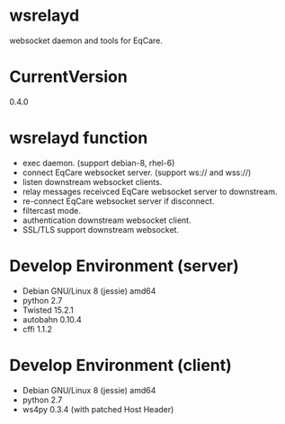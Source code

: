 # wsrelayd
websocket daemon and tools for EqCare.

# CurrentVersion
0.4.0

# wsrelayd function
- exec daemon. (support debian-8, rhel-6)
- connect EqCare websocket server. (support ws:// and wss://)
- listen downstream websocket clients.
- relay messages receivced EqCare websocket server to downstream.
- re-connect EqCare websocket server if disconnect.
- filtercast mode.
- authentication downstream websocket client.
- SSL/TLS support downstream websocket.

# Develop Environment (server)
- Debian GNU/Linux 8 (jessie) amd64
- python 2.7
- Twisted 15.2.1
- autobahn 0.10.4
- cffi 1.1.2

# Develop Environment (client)
- Debian GNU/Linux 8 (jessie) amd64
- python 2.7
- ws4py 0.3.4 (with patched Host Header)
